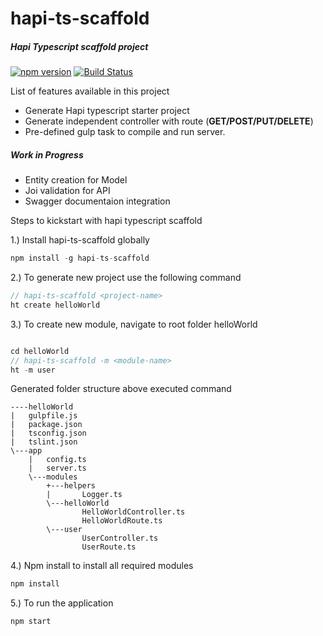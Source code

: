 # hapi-ts-scaffold

##### Hapi Typescript scaffold project 

 [![npm version](https://badge.fury.io/js/hapi-ts-scaffold.svg)](https://badge.fury.io/js/hapi-ts-scaffold) [![Build Status](https://travis-ci.org/ashokjayaprakash/hapi-ts-scaffold.svg?branch=master)](https://travis-ci.org/ashokjayaprakash/hapi-ts-scaffold)

 List of features available in this project  
 * Generate Hapi typescript starter project
 * Generate independent controller with route (**GET/POST/PUT/DELETE**)
 * Pre-defined gulp task to compile and run server.
 
#####  Work in Progress 
 * Entity creation for Model
 * Joi validation for API 
 * Swagger documentaion integration
 
Steps to kickstart with hapi typescript scaffold   

1.) Install hapi-ts-scaffold globally

```javascript
npm install -g hapi-ts-scaffold 
```

2.) To generate new project use the following command

```javascript
// hapi-ts-scaffold <project-name>
ht create helloWorld
```
3.) To create new module, navigate to root folder helloWorld  
```javascript

cd helloWorld
// hapi-ts-scaffold -m <module-name>
ht -m user
```

Generated folder structure above executed command
```
----helloWorld
|   gulpfile.js
|   package.json
|   tsconfig.json
|   tslint.json
\---app
    |   config.ts
    |   server.ts  
    \---modules
        +---helpers
        |       Logger.ts
        \---helloWorld
                HelloWorldController.ts
                HelloWorldRoute.ts
        \---user
                UserController.ts
                UserRoute.ts
```
4.) Npm install to install all required modules  
```javascript
npm install
```
5.) To run the application
```javascript
npm start
```